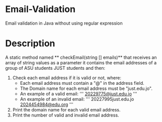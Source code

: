 # Email-Validation
Email validation in Java without using regular expression
# Description
A static method named ** checkEmail(string [] emails)** that receives an array of string values as a parameter it contains the email addresses of a group of ASU students JUST students and then: 

1. Check each email address if it is valid or not, where: 
   * Each email address must contain a "@" in the address field.
   * The Domain name for each email address must be "just.edu.jo".
   * An example of a valid email:
   '''
   20229775@just.edu.jo
   '''
   * An example of an invalid email:
   '''
   20227995just.edu.jo
   2024454984@edu.org
   '''
2. Print the domain name for each valid email address.
3. Print the number of valid and invalid email address.

